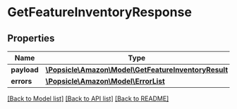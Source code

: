 # GetFeatureInventoryResponse

## Properties
Name | Type | Description | Notes
------------ | ------------- | ------------- | -------------
**payload** | [**\Popsicle\Amazon\Model\GetFeatureInventoryResult**](GetFeatureInventoryResult.md) |  | [optional] 
**errors** | [**\Popsicle\Amazon\Model\ErrorList**](ErrorList.md) |  | [optional] 

[[Back to Model list]](../../README.md#documentation-for-models) [[Back to API list]](../../README.md#documentation-for-api-endpoints) [[Back to README]](../../README.md)

